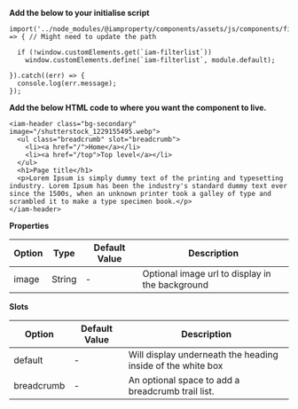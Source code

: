 **Add the below to your initialise script**

```
import('../node_modules/@iamproperty/components/assets/js/components/filterlist/filterlist.component.min').then(module => { // Might need to update the path

  if (!window.customElements.get(`iam-filterlist`))
    window.customElements.define(`iam-filterlist`, module.default);

}).catch((err) => {
  console.log(err.message);
});
```

**Add the below HTML code to where you want the component to live.**

```
<iam-header class="bg-secondary" image="/shutterstock_1229155495.webp">
  <ul class="breadcrumb" slot="breadcrumb">
    <li><a href="/">Home</a></li>
    <li><a href="/top">Top level</a></li>
  </ul>
  <h1>Page title</h1>
  <p>Lorem Ipsum is simply dummy text of the printing and typesetting industry. Lorem Ipsum has been the industry's standard dummy text ever since the 1500s, when an unknown printer took a galley of type and scrambled it to make a type specimen book.</p>
</iam-header>
```

**Properties** 

| Option | Type | Default Value | Description |
| ------ | ---- | ------------- | ----------- |
| image | String | - | Optional image url to display in the background |


**Slots**

| Option | Default Value | Description |
| ------ | ------------- | ----------- |
| default | - | Will display underneath the heading inside of the white box |
| breadcrumb | - | An optional space to add a breadcrumb trail list. |